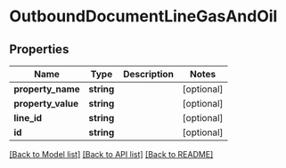 # OutboundDocumentLineGasAndOil

## Properties
Name | Type | Description | Notes
------------ | ------------- | ------------- | -------------
**property_name** | **string** |  | [optional] 
**property_value** | **string** |  | [optional] 
**line_id** | **string** |  | [optional] 
**id** | **string** |  | [optional] 

[[Back to Model list]](../README.md#documentation-for-models) [[Back to API list]](../README.md#documentation-for-api-endpoints) [[Back to README]](../README.md)


